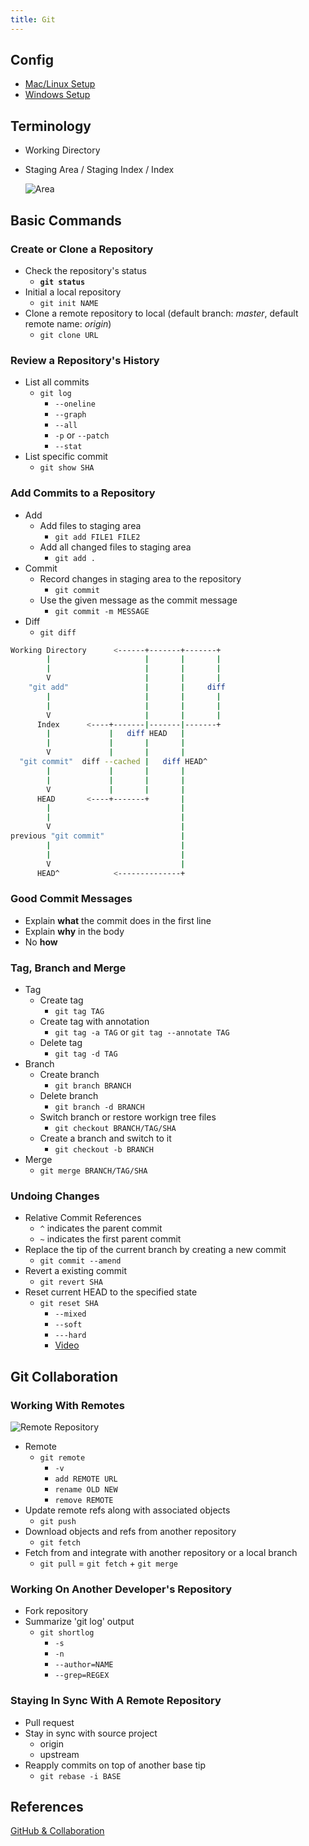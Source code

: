 ```yaml
---
title: Git
---
```


## Config

- [Mac/Linux Setup](https://classroom.udacity.com/courses/ud123/lessons/1b369991-f1ca-4d6a-ba8f-e8318d76322f/concepts/63a6f935-dea7-43c2-aaa3-61deea5070c8)
- [Windows Setup](https://classroom.udacity.com/courses/ud123/lessons/1b369991-f1ca-4d6a-ba8f-e8318d76322f/concepts/8a5af628-7a18-49cf-bbc8-02691762f862)

## Terminology

- Working Directory
- Staging Area / Staging Index / Index

  ![Area](https://git-scm.com/book/en/v2/images/areas.png)

## Basic Commands

### Create or Clone a Repository

- Check the repository's status
    - **`git status`**
- Initial a local repository
    - `git init NAME`
- Clone a remote repository to local (default branch: *master*, default remote name: *origin*)
    - `git clone URL`

### Review a Repository's History

- List all commits
    - `git log`
        - `--oneline`
        - `--graph`
        - `--all`
        - `-p` or `--patch`
        - `--stat`
- List specific commit
    - `git show SHA`

### Add Commits to a Repository

- Add
    - Add files to staging area
        - `git add FILE1 FILE2`
    - Add all changed files to staging area
        - `git add .`
- Commit
    - Record changes in staging area to the repository
        - `git commit`
    - Use the given message as the commit message
        - `git commit -m MESSAGE`
- Diff
    - `git diff`

```bash
Working Directory      <------+-------+-------+
        |                     |       |       |
        |                     |       |       |
        V                     |       |       |
    "git add"                 |       |     diff
        |                     |       |       |
        |                     |       |       |
        V                     |       |       |
      Index      <----+-------|-------|-------+
        |             |   diff HEAD   |
        |             |       |       |
        V             |       |       |
  "git commit"  diff --cached |   diff HEAD^
        |             |       |       |
        |             |       |       |
        V             |       |       |
      HEAD       <----+-------+       |
        |                             |
        |                             |
        V                             |
previous "git commit"                 |
        |                             |
        |                             |
        V                             |
      HEAD^            <--------------+
```

### Good Commit Messages

- Explain **what** the commit does in the first line
- Explain **why** in the body
- No **how**

### Tag, Branch and Merge

- Tag
    - Create tag
        - `git tag TAG`
    - Create tag with annotation
        - `git tag -a TAG` or `git tag --annotate TAG`
    - Delete tag
        - `git tag -d TAG`
- Branch
    - Create branch
        - `git branch BRANCH`
    - Delete branch
        - `git branch -d BRANCH`
    - Switch branch or restore workign tree files
        - `git checkout BRANCH/TAG/SHA`
    - Create a branch and switch to it
        - `git checkout -b BRANCH`
- Merge
    - `git merge BRANCH/TAG/SHA`

### Undoing Changes

- Relative Commit References
    - `^` indicates the parent commit
    - `~` indicates the first parent commit
- Replace the tip of the current branch by creating a new commit
    - `git commit --amend`
- Revert a existing commit
    - `git revert SHA`
- Reset current HEAD to the specified state
    - `git reset SHA`
        - `--mixed`
        - `--soft`
        - `---hard`
        - [Video](https://s3.cn-north-1.amazonaws.com.cn/u-vid-hd/UN7ki2G2yKc.mp4)

## Git Collaboration

### Working With Remotes

![Remote Repository](https://s3.cn-north-1.amazonaws.com.cn/u-img/fbbde604-5978-4814-b3ab-872d82dcfa30)

- Remote
    - `git remote`
        - `-v`
        - `add REMOTE URL`
        - `rename OLD NEW`
        - `remove REMOTE`
- Update remote refs along with associated objects
    - `git push`
- Download objects and refs from another repository
    - `git fetch`
- Fetch from and integrate with another repository or a local branch
    - `git pull` = `git fetch` + `git merge`

### Working On Another Developer's Repository

- Fork repository
- Summarize 'git log' output
    - `git shortlog`
        - `-s`
        - `-n`
        - `--author=NAME`
        - `--grep=REGEX`

### Staying In Sync With A Remote Repository

- Pull request
- Stay in sync with source project
    - origin
    - upstream
- Reapply commits on top of another base tip
    - `git rebase -i BASE`

## References

[GitHub & Collaboration](https://www.udacity.com/course/github-collaboration--ud456)
